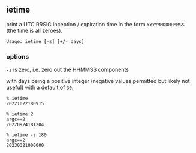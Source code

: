 ## ietime

print a UTC RRSIG inception / expiration time in the form `YYYYMMDDHHMMSS` (the time is all zeroes).

```
Usage: ietime [-z] [+/- days]
```

### options

`-z` is zero, i.e. zero out the HHMMSS components

with days being a positive integer (negative values permitted but likely not useful) with a default of `30`.

```console
% ietime
20221022180915

% ietime 2
argc==2
20220924181204

% ietime -z 180
argc==2
20230321000000
```

